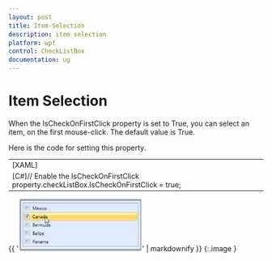 ```yaml
---
layout: post
title: Item-Selection
description: item selection
platform: wpf
control: CheckListBox
documentation: ug
---
```


# Item Selection

When the IsCheckOnFirstClick property is set to True, you can select an item, on the first mouse-click. The default value is True.

Here is the code for setting this property.

<table>
<tr>
<td>
[XAML]<!-- Adding CheckListBox --><syncfusion:CheckListBox Name="checkListBox" IsCheckOnFirstClick="True">    <!-- Adding CheckListBox items -->    <syncfusion:CheckListBoxItem Content="Mexico"/>    <syncfusion:CheckListBoxItem Content="Canada" />    <syncfusion:CheckListBoxItem Content="Bermuda" />    <syncfusion:CheckListBoxItem Content="Belize" />    <syncfusion:CheckListBoxItem Content="Panama" /></syncfusion:CheckListBox></td></tr>
<tr>
<td>
[C#]// Enable the IsCheckOnFirstClick property.checkListBox.IsCheckOnFirstClick = true;  </td></tr>
</table>




{{ '![](Item-Selection_images/Item-Selection_img1.jpeg)' | markdownify }}
{:.image }



